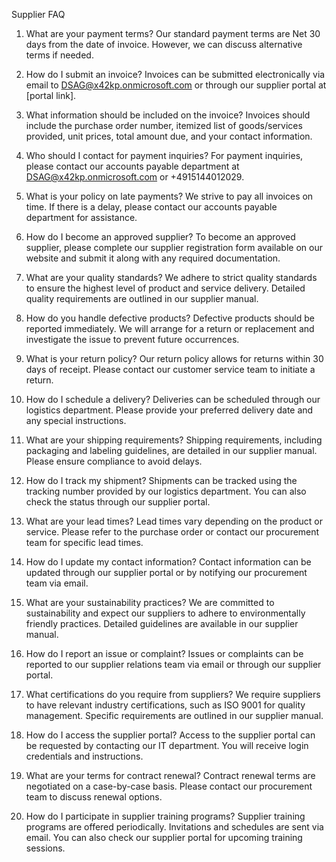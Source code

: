 Supplier FAQ

1. What are your payment terms? Our standard payment terms are Net 30 days from the date of invoice. However, we can discuss alternative terms if needed.

2. How do I submit an invoice? Invoices can be submitted electronically via email to DSAG@x42kp.onmicrosoft.com or through our supplier portal at [portal link].

3. What information should be included on the invoice? Invoices should include the purchase order number, itemized list of goods/services provided, unit prices, total amount due, and your contact information.

4. Who should I contact for payment inquiries? For payment inquiries, please contact our accounts payable department at DSAG@x42kp.onmicrosoft.com or +4915144012029.

5. What is your policy on late payments? We strive to pay all invoices on time. If there is a delay, please contact our accounts payable department for assistance.

6. How do I become an approved supplier? To become an approved supplier, please complete our supplier registration form available on our website and submit it along with any required documentation.

7. What are your quality standards? We adhere to strict quality standards to ensure the highest level of product and service delivery. Detailed quality requirements are outlined in our supplier manual.

8. How do you handle defective products? Defective products should be reported immediately. We will arrange for a return or replacement and investigate the issue to prevent future occurrences.

9. What is your return policy? Our return policy allows for returns within 30 days of receipt. Please contact our customer service team to initiate a return.

10. How do I schedule a delivery? Deliveries can be scheduled through our logistics department. Please provide your preferred delivery date and any special instructions.

11. What are your shipping requirements? Shipping requirements, including packaging and labeling guidelines, are detailed in our supplier manual. Please ensure compliance to avoid delays.

12. How do I track my shipment? Shipments can be tracked using the tracking number provided by our logistics department. You can also check the status through our supplier portal.

13. What are your lead times? Lead times vary depending on the product or service. Please refer to the purchase order or contact our procurement team for specific lead times.

14. How do I update my contact information? Contact information can be updated through our supplier portal or by notifying our procurement team via email.

15. What are your sustainability practices? We are committed to sustainability and expect our suppliers to adhere to environmentally friendly practices. Detailed guidelines are available in our supplier manual.

16. How do I report an issue or complaint? Issues or complaints can be reported to our supplier relations team via email or through our supplier portal.

17. What certifications do you require from suppliers? We require suppliers to have relevant industry certifications, such as ISO 9001 for quality management. Specific requirements are outlined in our supplier manual.

18. How do I access the supplier portal? Access to the supplier portal can be requested by contacting our IT department. You will receive login credentials and instructions.

19. What are your terms for contract renewal? Contract renewal terms are negotiated on a case-by-case basis. Please contact our procurement team to discuss renewal options.

20. How do I participate in supplier training programs? Supplier training programs are offered periodically. Invitations and schedules are sent via email. You can also check our supplier portal for upcoming training sessions.